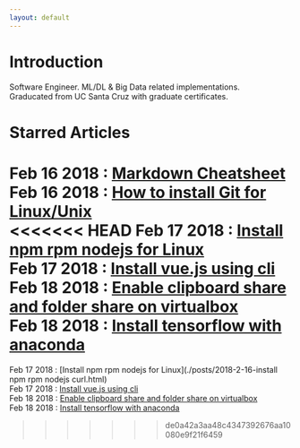 ```yaml
---
layout: default
---
```


# Introduction
Software Engineer. ML/DL & Big Data related implementations.  
Graducated from UC Santa Cruz with graduate certificates.

# Starred Articles
Feb 16 2018 : [Markdown Cheatsheet](https://en.support.wordpress.com/markdown-quick-reference/)  
Feb 16 2018 : [How to install Git for Linux/Unix](https://git-scm.com/download/linux)  
<<<<<<< HEAD
Feb 17 2018 : [Install npm rpm nodejs for Linux](./posts/2018-2-16-install-npm-rpm-nodejs-curl.html)  
Feb 17 2018 : [Install vue.js using cli](./posts/2018-2-17-Install-Vuejs-using-CLI.html)  
Feb 18 2018 : [Enable clipboard share and folder share on virtualbox](./posts/2018-2-18-Enable-clipboard-share-and-folder-share-on-virtualbox.html)  
Feb 18 2018 : [Install tensorflow with anaconda](./posts/2018-2-18-Install-tensorflow-with-anaconda.html)
=======
Feb 17 2018 : [Install npm rpm nodejs for Linux](./posts/2018-2-16-install npm rpm nodejs curl.html)  
Feb 17 2018 : [Install vue.js using cli](https://firelands128.github.io/install-Vue.js-using-CLI/)  
Feb 18 2018 : [Enable clipboard share and folder share on virtualbox](https://firelands128.github.io/Enable-clipboard-share-and-folder-share-on-virtualbox/)  
Feb 18 2018 : [Install tensorflow with anaconda](https://firelands128.github.io/install-tensorflow-with-anaconda/)
>>>>>>> de0a42a3aa48c4347392676aa10080e9f21f6459
